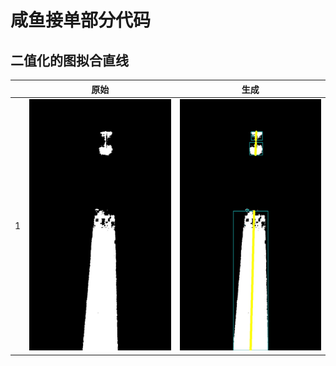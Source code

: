 # 咸鱼接单部分代码

## 二值化的图拟合直线
|   | 原始                | 生成                 |
|---|---------------------|----------------------|
|  1 | ![1](./image/1.jpg) | ![1](./image/a1.jpg) |
